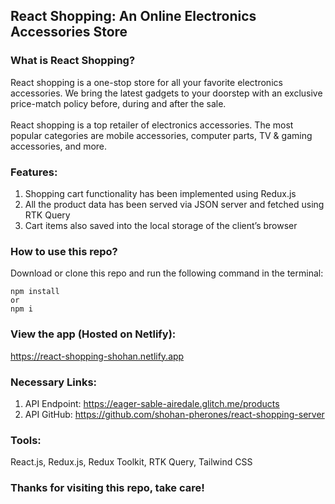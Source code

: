 ## React Shopping: An Online Electronics Accessories Store

### What is React Shopping?

React shopping is a one-stop store for all your favorite electronics accessories. We bring the latest gadgets to your doorstep with an exclusive price-match policy before, during and after the sale.
<br/>
<br/>
React shopping is a top retailer of electronics accessories. The most popular categories are mobile accessories, computer parts, TV & gaming accessories, and more.

### Features:

1.  Shopping cart functionality has been implemented using Redux.js
2.  All the product data has been served via JSON server and fetched using RTK Query
3.  Cart items also saved into the local storage of the client’s browser

### How to use this repo?

Download or clone this repo and run the following command in the terminal:

```
npm install
or
npm i
```

### View the app (Hosted on Netlify):

https://react-shopping-shohan.netlify.app

### Necessary Links:

1. API Endpoint: https://eager-sable-airedale.glitch.me/products
2. API GitHub: https://github.com/shohan-pherones/react-shopping-server

### Tools:

React.js, Redux.js, Redux Toolkit, RTK Query, Tailwind CSS

### Thanks for visiting this repo, take care!
